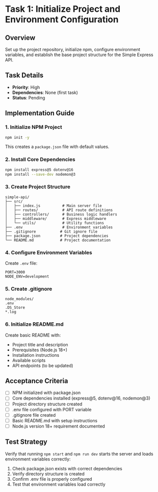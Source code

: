 # Task 1: Initialize Project and Environment Configuration

## Overview
Set up the project repository, initialize npm, configure environment variables, and establish the base project structure for the Simple Express API.

## Task Details
- **Priority**: High
- **Dependencies**: None (first task)
- **Status**: Pending

## Implementation Guide

### 1. Initialize NPM Project
```bash
npm init -y
```
This creates a `package.json` file with default values.

### 2. Install Core Dependencies
```bash
npm install express@5 dotenv@16
npm install --save-dev nodemon@3
```

### 3. Create Project Structure
```
simple-api/
├── src/
│   ├── index.js          # Main server file
│   ├── routes/           # API route definitions
│   ├── controllers/      # Business logic handlers
│   ├── middleware/       # Express middleware
│   └── utils/            # Utility functions
├── .env                  # Environment variables
├── .gitignore           # Git ignore file
├── package.json         # Project dependencies
└── README.md            # Project documentation
```

### 4. Configure Environment Variables
Create `.env` file:
```env
PORT=3000
NODE_ENV=development
```

### 5. Create .gitignore
```
node_modules/
.env
.DS_Store
*.log
```

### 6. Initialize README.md
Create basic README with:
- Project title and description
- Prerequisites (Node.js 18+)
- Installation instructions
- Available scripts
- API endpoints (to be updated)

## Acceptance Criteria
- [ ] NPM initialized with package.json
- [ ] Core dependencies installed (express@5, dotenv@16, nodemon@3)
- [ ] Project directory structure created
- [ ] .env file configured with PORT variable
- [ ] .gitignore file created
- [ ] Basic README.md with setup instructions
- [ ] Node.js version 18+ requirement documented

## Test Strategy
Verify that running `npm start` and `npm run dev` starts the server and loads environment variables correctly:
1. Check package.json exists with correct dependencies
2. Verify directory structure is created
3. Confirm .env file is properly configured
4. Test that environment variables load correctly